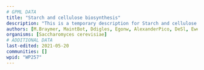 ```yaml
---
# GPML DATA
title: "Starch and cellulose biosynthesis"
description: "This is a temporary description for Starch and cellulose biosynthesis"
authors: [M.Braymer, MaintBot, Ddigles, Egonw, AlexanderPico, DeSl, Eweitz]
organisms: [Saccharomyces cerevisiae]
# ADDITIONAL DATA
last-edited: 2021-05-20
communities: []
wpid: "WP257"
---
```


